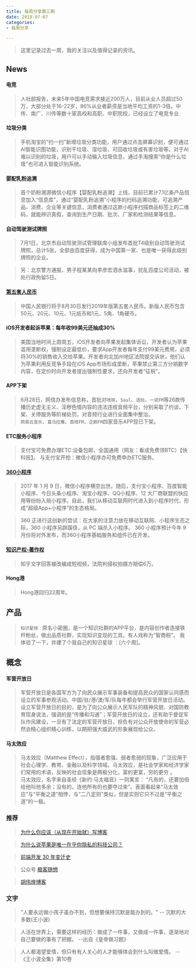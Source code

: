 ```yaml
---
title: 每周分享第三期
date: 2019-07-07
categories:
- 每周分享

---
```

> 这里记录过去一周，我的关注以及值得记录的资讯。
> <!-- more -->
## News

#### 电竞
> 人社部报告，未来5年中国电竞需求接近200万人，目前从业人员超过50万，大部分处于16-22岁，86%从业者薪资是当地平均工资的1-3倍。中传、南广、川传等数十家高校和高职、中职院校，已经设立了电竞专业.

#### 垃圾分类
> 手机淘宝的“扫一扫”新增垃圾分类功能，用户通过点击屏幕识别，便可通过AI智能识图功能，识别干垃圾、湿垃圾、可回收垃圾或有害垃圾等。对于AI难以识别的垃圾，用户可以手动输入垃圾信息，通过手淘搜索“你是什么垃圾”也可进入智能识别系统。


#### 婴配乳粉追溯
> 首个奶粉溯源微信小程序【婴配乳粉追溯】上线，目前已累计7.1亿条产品信息加入“信息库”，通过“婴配乳粉追溯”小程序的扫码追溯功能，可追溯产品、消费、企业等关键信息，消费者通过这款小程序扫描商品标签上的二维码，就能辨识真假，查询到生产日期、批次、厂家和检测结果等信息。

#### 自动驾驶测试牌照
> 7月1日，北京市自动驾驶测试管理联席小组发布首批T4级别自动驾驶测试牌照，总计5张，全部由百度获得，成为中国第一家、也是唯一获得此级别牌照的企业。

> 另：北京警方通报，男子程某某向李彦宏洒水滋事，扰乱百度公司活动，被处行政拘留5日。
> 
#### [第五套人民币](https://mp.weixin.qq.com/s/mq0fPVwPQXVWXcTjXzxfOQ)
> 中国人民银行将于8月30日发行2019年版第五套人民币。新版人民币包含50元、20元、10元、1元纸币和1元、5角、1角硬币。

#### iOS开发者起诉苹果：每年收99美元还抽成30%
> 美国当地时间上周周五，iOS开发者向苹果发起集体诉讼，开发者认为苹果滥用垄断权，强制设定最低价，要求App开发者每年支付99美元费用，必须将30%的销售收入交给苹果。开发者向北加州地区法院提交诉状，他们认为苹果利用反竞争手段在iOS App市场形成垄断，苹果禁止第三方分销数字内容，在定价时向开发者提出强制性要求，还向开发者“征税”。

#### APP下架
> 6月28日，网信办发布信息称，首批对`吱呀`、`Soul`、`语玩`、`一说FM`等26款传播历史虚无主义、淫秽色情内容的违法违规音频平台，分别采取了约谈、下架、关停服务等阶梯处罚，对音频行业进行全面集中整治。  
> `网易云音乐`、`喜马拉雅`、`荔枝FM`、`企鹅FM`四家音乐APP现已下架。


#### ETC服务小程序
> 支付宝可免费办理ETC:设备包邮，全国通用（网友：看成免费领BTC）【快科技】。
> 与支付宝开抢：微信小程序亦可免费申办ETC服务。 

#### [360小程序](https://mp.weixin.qq.com/s/uDzWwPD2hefZKF367zvO2Q)
> 2017 年 1 月 9 日，微信小程序横空出世。随后，支付宝小程序、百度智能小程序、今日头条小程序、淘宝小程序、QQ小程序、12 大厂商联盟的快应用等纷纷入局小程序。自此，我们从移动互联网时代进入到小程序时代，形成“超级App+小程序”的生态格局。

> 360 正进行这创新的尝试：在大家的注意力放在移动互联网、小程序生态之际，360 小程序另辟蹊径，从 PC 端杀入小程序。
> 360 小程序预计今年 9 月份将对外发布，而360小程序基础服务和组件已在开发。

#### [知识产权-著作权](https://tech.qq.com/a/20190704/002561.htm)
> 知乎文字回答被改编成短视频，法院判侵权拍摄方赔偿6万。


#### Hong港
> Hong港回归22周年。

## 产品
> `知识星球` : 原名小密圈，是一个知识社群的APP平台，是内容创作者连接铁杆粉丝，做出品质社群，实现知识变现的工具。有人戏称为“智商税”。
> 我体验了一下，并建了个我自己的知识星球 ：[六个周]。

## 概念
#### 军营开放日
> 军营开放日是各国军方为了向民众展示军事装备和提高民众的国家认同感而设立的军事参观活动。中国/驻/港/澳/军/队每年都会举行军营开放日活动。
> 设立军营开放日的目的，是为了向公众展示人民军队的精神风貌、对国防教育现身说法，强调的是“传播和沟通”；军营开放日的设立，还有助于督促军队作风建设，一旦有了法定的军营开放日，担负有对公众开放使命的军营必然会精心组织精心训练，以期把强大威武的形象展现给公众。

#### 马太效应
> 马太效应（Matthew Effect），指强者愈强、弱者愈弱的现象，广泛应用于社会心理学、教育、金融以及科学领域。马太效应，是社会学家和经济学家们常用的术语，反映的社会现象是两极分化，富的更富，穷的更穷 。   
> 马太效应，名字来自圣经《新约·马太福音》一则寓言： “凡有的，还要加倍给他叫他多余；没有的，连他所有的也要夺过来”。表面看起来“马太效应”与“平衡之道”相悖，与“二八定则”类似，但是实则它只不过是“平衡之道”的一极。

> 
### 推荐
> [为什么你应该（从现在开始就）写博客](http://mindhacks.cn/2009/02/15/why-you-should-start-blogging-now/)

> [为什么说苹果是唯一在乎你隐私的科技公司？](https://mp.weixin.qq.com/s/ZrzR6on3rv8uzZQe6I5vcQ)

> [前端开发 30 年变迁史](https://mp.weixin.qq.com/s/6KIzZVn4eCrENzuMApixhA)

> 公众号 [极客随想](https://mp.weixin.qq.com/mp/profile_ext?action=home&__biz=MjM5ODk1MjgwMQ==&sessionid=1562381979&sharer_username=gh_2df3b33e3297&subscene=0&clicktime=1562382001#wechat_redirect)

> [胡伟煌博客](https://www.huweihuang.com/)

### 文字
> "人要永远做小孩子虽办不到，但想要保持沉默是能办到的。"    -- 沉默的大多数(王小波)

> 人活在世界上，需要这样的经历：做成了一件事，又做成一件事，逐渐地对自己要做的事有了把握。 --出自《皇帝做习题》

> 人人都渴望爱情，但只有有人关心的人才能够体会到什么叫做爱情。 --《王小波全集》第10卷

